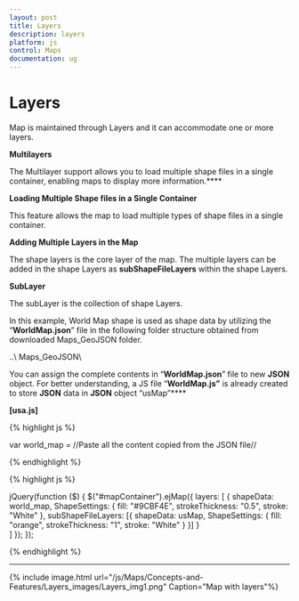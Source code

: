 ```yaml
---
layout: post
title: Layers
description: layers
platform: js
control: Maps
documentation: ug
---
```


# Layers

Map is maintained through Layers and it can accommodate one or more layers.

**Multilayers**

The Multilayer support allows you to load multiple shape files in a single container, enabling maps to display more information.****

**Loading Multiple Shape files in a Single Container**

This feature allows the map to load multiple types of shape files in a single container.

**Adding Multiple Layers in the Map** 

The shape layers is the core layer of the map. The multiple layers can be added in the shape Layers as **subShapeFileLayers** within the shape Layers.

**SubLayer**

The subLayer is the collection of shape Layers. 

In this example, World Map shape is used as shape data by utilizing the “**WorldMap.json**” file in the following folder structure obtained from downloaded Maps_GeoJSON folder.

..\ Maps_GeoJSON\

You can assign the complete contents in “**WorldMap.json**” file to new **JSON** object. For better understanding, a JS file “**WorldMap.js”** is already created to store **JSON** data in **JSON** object “usMap”****

**[usa.js]**

{% highlight js %}

var world_map = //Paste all the content copied from the JSON file// 

{% endhighlight %}

{% highlight js %}

jQuery(function ($) {
            $("#mapContainer").ejMap({
                layers: [
                    {
                        shapeData: world_map,
                        ShapeSettings: {
                            fill: "#9CBF4E",
                            strokeThickness: "0.5",
                            stroke: "White"
                        },
                        subShapeFileLayers: [{
                            shapeData: usMap,
                            ShapeSettings: {
                                fill: "orange",
                                strokeThickness: "1",
                                stroke: "White"
                            }
                        }]
                    }                
                ]
            });
        }); 


{% endhighlight %}

****

{% include image.html url="/js/Maps/Concepts-and-Features/Layers_images/Layers_img1.png" Caption="Map with layers"%}

